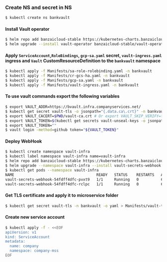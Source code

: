 ### Create NS and secret in NS

```bash
$ kubectl create ns bankvault
```

#### Install Vault operator

```bash
$ helm repo add banzaicloud-stable https://kubernetes-charts.banzaicloud.com
$ helm upgrade --install vault-operator banzaicloud-stable/vault-operator -n bankvault
```

#### Apply `ServiceAccount`,`RoleBindings`, `gcp-sa.yaml` secret, `vault-ingress.yaml` ingress and `Vault` CustomResourceDefinition to the `bankvault` namespace

```bash
$ kubectl apply -f Manifests/sa-role-rolebinding.yaml -n bankvault
$ kubectl apply -f Manifests/cr-gcs-ha.yaml -n bankvault
$ kubectl apply -f Manifests/gcp-sa.yaml -n bankvault
$ kubectl apply -f Manifests/vault-ingress.yaml -n bankvault
```

#### To use vault commands export the following variables

```bash
$ export VAULT_ADDR=https://bvault.infra.companyservices.net/
$ kubectl get secret vault-tls -o jsonpath="{.data.ca\.crt}" -n bankvault | base64 --decode > $PWD/vault-ca.crt
$ export VAULT_CACERT=$PWD/vault-ca.crt # Or export VAULT_SKIP_VERIFY=true
$ export VAULT_TOKEN=$(kubectl get secrets vault-unseal-keys -o jsonpath={.data.vault-root} -n bankvault | base64 --decode)
$ export VAULT_TOKEN=""
$ vault login -method=github token="${VAULT_TOKEN}"
```

#### Deploy WebHook

```bash
$ kubectl create namespace vault-infra
$ kubectl label namespace vault-infra name=vault-infra
$ helm repo add banzaicloud-stable https://kubernetes-charts.banzaicloud.com
$ helm upgrade --namespace vault-infra --install vault-secrets-webhook banzaicloud-stable/vault-secrets-webhook
$ kubectl get pods --namespace vault-infra
NAME                                     READY   STATUS    RESTARTS   AGE
vault-secrets-webhook-54fdff4dfc-pvxt9   1/1     Running   0          6s
vault-secrets-webhook-54fdff4dfc-rclpc   1/1     Running   0          6s
```

#### Get TLS certificate and apply it to microservice folder

```bash
$ kubectl get secret vault-tls -n bankvault -o yaml > Manifests/vault-tls.yaml
```

#### Create new service account

```bash
$ kubectl apply -f - <<EOF
apiVersion: v1
kind: ServiceAccount
metadata:
  name: company
  namespace: company-mss
EOF
```


